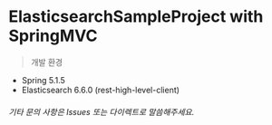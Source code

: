 # ElasticsearchSampleProject with SpringMVC 

> 개발 환경
* Spring 5.1.5
* Elasticsearch 6.6.0 (rest-high-level-client)


###### 기타 문의 사항은 Issues 또는 다이렉트로 말씀해주세요.
